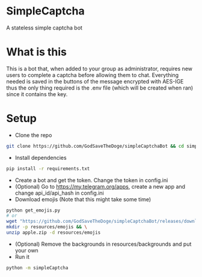 # SimpleCaptcha
A stateless simple captcha bot

# What is this
This is a bot that, when added to your group as administrator, requires new users to complete a captcha before allowing them to chat.
Everything needed is saved in the buttons of the message encrypted with AES-IGE thus the only thing required is the .env file (which will be created when ran) since it contains the key.

# Setup
- Clone the repo
```bash
git clone https://github.com/GodSaveTheDoge/simpleCaptchaBot && cd simpleCaptchaBot
```
- Install dependencies
```bash
pip install -r requirements.txt
```
- Create a bot and get the token. Change the token in config.ini
- (Optional) Go to https://my.telegram.org/apps, create a new app and change api_id/api_hash in config.ini
- Download emojis (Note that this might take some time)
```bash
python get_emojis.py
# or
wget "https://github.com/GodSaveTheDoge/simpleCaptchaBot/releases/download/emoji-release/apple.zip" && \
mkdir -p resources/emojis && \
unzip apple.zip -d resources/emojis
```
- (Optional) Remove the backgrounds in resources/backgrounds and put your own
- Run it
```bash
python -m simpleCaptcha
```

